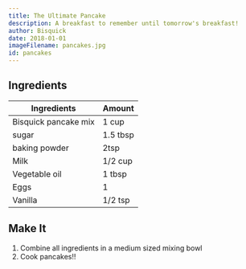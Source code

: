 ```yaml
---
title: The Ultimate Pancake
description: A breakfast to remember until tomorrow's breakfast!
author: Bisquick
date: 2018-01-01
imageFilename: pancakes.jpg
id: pancakes
---
```


## Ingredients

| Ingredients          | Amount   |
| -------------------- | -------- |
| Bisquick pancake mix | 1 cup    |
| sugar                | 1.5 tbsp |
| baking powder        | 2tsp     |
| Milk                 | 1/2 cup  |
| Vegetable oil        | 1 tbsp   |
| Eggs                 | 1        |
| Vanilla              | 1/2 tsp  |

## Make It

1. Combine all ingredients in a medium sized mixing bowl
1. Cook pancakes!!
